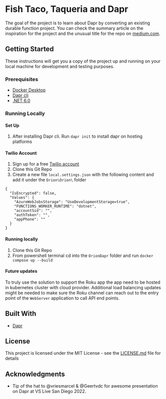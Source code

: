 # Fish Taco, Taqueria and Dapr 

The goal of the project is to learn about Dapr by converting an existing durable function project. You can check the summary article on the inspiration for the project and the unusual title for the repo on [medium.com](https://tarikub.medium.com/part-1-fish-taco-taqueria-and-dapr-e2e038bd2f9d). 

## Getting Started

These instructions will get you a copy of the project up and running on your local machine for development and testing purposes. 

### Prerequisites

* [Docker Desktop](https://www.eclipse.org/)  
* [Dapr cli](hhttps://visualstudio.microsoft.com/vs/)  
* [.NET 6.0](https://ngrok.com)


### Running Locally 

#### Set Up

1. After installing Dapr cli. Run `dapr init` to install dapr on hosting platforms

#### Twilio Account

1. Sign up for a free [Twilio account](www.twilio.com/referral/gJ8V2m)
2. Clone this Git Repo
3. Create a new file `local.settings.json` with the following content and add it under the `Orion\Orion\` folder 
```
{
  "IsEncrypted": false,
  "Values": {
    "AzureWebJobsStorage": "UseDevelopmentStorage=true",
    "FUNCTIONS_WORKER_RUNTIME": "dotnet",
    "accountSid": "",
    "authToken": "",
    "appPhone": ""
  }
}
```

#### Running locally
1. Clone this Git Repo
1. From powershell terminal cd into the `OrionDapr` folder and run `docker compose up --build`

#### Future updates
To truly use the solution to support the Roku app the app need to be hosted in kubernetes cluster with cloud provider. Additional load balancing updates might be needed to make sure the Roku channel can reach out to the entry point of the `WebServer` application to call API end points.

## Built With

* [Dapr](https://azure.microsoft.com/en-us/services/functions/)


## License

This project is licensed under the MIT License - see the [LICENSE.md](LICENSE.md) file for details

## Acknowledgments

* Tip of the hat to @vriesmarcel & @Geertvdc for awesome presentation on Dapr at VS Live San Diego 2022.
